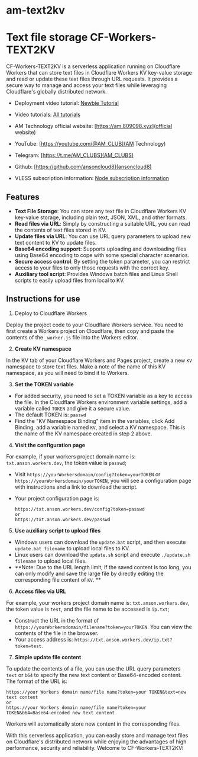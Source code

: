 # am-text2kv

# Text file storage CF-Workers-TEXT2KV

CF-Workers-TEXT2KV is a serverless application running on Cloudflare Workers that can store text files in Cloudflare Workers KV key-value storage and read or update these text files through URL requests. It provides a secure way to manage and access your text files while leveraging Cloudflare's globally distributed network.

- Deployment video tutorial: [Newbie Tutorial](https://www.youtube.com/watch?v=dzxezRV1v-o)
- Video tutorials: [All tutorials](https://www.youtube.com/playlist?list=PLGVQi7TjHKXbrY0Pk8gm3T7m8MZ-InquF)

- AM Technology official website: [https://am.809098.xyz](official website)
- YouTube: [https://youtube.com/@AM_CLUB](AM Technology)
- Telegram: [https://t.me/AM_CLUBS](AM_CLUBS)
- Github: [https://github.com/ansoncloud8](ansoncloud8)
- VLESS subscription information: [Node subscription information](https://worker.amcloud.filegear-sg.me/866853eb-5293-4f09-bf00-e13eb237c655)

## Features

- **Text File Storage**: You can store any text file in Cloudflare Workers KV key-value storage, including plain text, JSON, XML, and other formats.
- **Read files via URL**: Simply by constructing a suitable URL, you can read the contents of text files stored in KV.
- **Update files via URL**: You can use URL query parameters to upload new text content to KV to update files.
- **Base64 encoding support**: Supports uploading and downloading files using Base64 encoding to cope with some special character scenarios.
- **Secure access control**: By setting the token parameter, you can restrict access to your files to only those requests with the correct key.
- **Auxiliary tool script**: Provides Windows batch files and Linux Shell scripts to easily upload files from local to KV.

## Instructions for use

1. Deploy to Cloudflare Workers

  Deploy the project code to your Cloudflare Workers service. You need to first create a Workers project on Cloudflare, then copy and paste the contents of the `_worker.js` file into the Workers editor.

2. **Create KV namespace**

  In the KV tab of your Cloudflare Workers and Pages project, create a new `KV` namespace to store text files. Make a note of the name of this KV namespace, as you will need to bind it to Workers.

3. **Set the TOKEN variable**

  - For added security, you need to set a TOKEN variable as a key to access the file. In the Cloudflare Workers environment variable settings, add a variable called `TOKEN` and give it a secure value.
  - The default TOKEN is: `passwd`
  - Find the "KV Namespace Binding" item in the variables, click Add Binding, add a variable named `KV`, and select a KV namespace. This is the name of the KV namespace created in step 2 above.

4. **Visit the configuration page**

For example, if your workers project domain name is: `txt.anson.workers.dev`, the token value is `passwd`;

  - Visit `https://yourWorkersdomain/config?token=yourTOKEN` or `https://yourWorkersdomain/yourTOKEN`, you will see a configuration page with instructions and a link to download the script.

  - Your project configuration page is:

    ```URL
    https://txt.anson.workers.dev/config?token=passwd
    or
    https://txt.anson.workers.dev/passwd
    ```

5. **Use auxiliary script to upload files**

  - Windows users can download the `update.bat` script, and then execute `update.bat filename` to upload local files to KV.
  - Linux users can download the `update.sh` script and execute `./update.sh filename` to upload local files.
  - **Note: Due to the URL length limit, if the saved content is too long, you can only modify and save the large file by directly editing the corresponding file content of `KV`. **

6. **Access files via URL**

For example, your workers project domain name is: `txt.anson.workers.dev`, the token value is `test`, and the file name to be accessed is `ip.txt`;

  - Construct the URL in the format of `https://yourWorkersdomain/filename?token=yourTOKEN`. You can view the contents of the file in the browser.
  - Your access address is: `https://txt.anson.workers.dev/ip.txt?token=test`.

7. **Simple update file content**

  To update the contents of a file, you can use the URL query parameters `text` or `b64` to specify the new text content or Base64-encoded content. The format of the URL is:

  ```URL
https://your Workers domain name/file name?token=your TOKEN&text=new text content
or
https://your Workers domain name/file name?token=your TOKEN&b64=Base64-encoded new text content
  ```

Workers will automatically store new content in the corresponding files.

With this serverless application, you can easily store and manage text files on Cloudflare's distributed network while enjoying the advantages of high performance, security and reliability. Welcome to CF-Workers-TEXT2KV!

